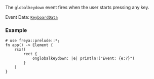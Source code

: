 The `globalkeydown` event fires when the user starts pressing any key.

Event Data: [`KeyboardData`](crate::events::KeyboardData)

### Example

```rust, no_run
# use freya::prelude::*;
fn app() -> Element {
    rsx!(
        rect {
            onglobalkeydown: |e| println!("Event: {e:?}")
        }
    )
}
```
